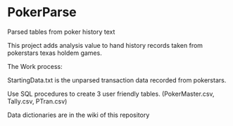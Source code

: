 # PokerParse
Parsed tables from poker history text

This project adds analysis value to hand history records taken from pokerstars texas holdem games.


The Work process:

StartingData.txt is the unparsed transaction data recorded from pokerstars.

Use SQL procedures to create 3 user friendly tables. (PokerMaster.csv, Tally.csv, PTran.csv)

Data dictionaries are in the wiki of this repository


